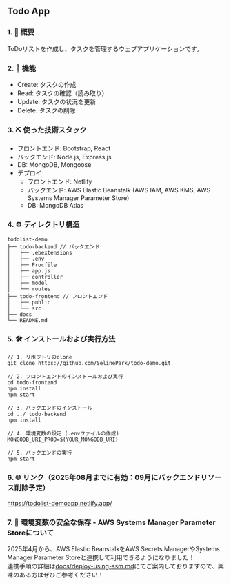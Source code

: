 ## Todo App
### 1. 📌 概要
ToDoリストを作成し、タスクを管理するウェブアプリケーションです。
### 2. 🚀 機能
- Create: タスクの作成
- Read: タスクの確認（読み取り）
- Update: タスクの状況を更新
- Delete: タスクの削除
### 3. ⛏️ 使った技術スタック
- フロントエンド: Bootstrap, React
- バックエンド: Node.js, Express.js
- DB: MongoDB, Mongoose
- デプロイ
  - フロントエンド: Netlify
  - バックエンド: AWS Elastic Beanstalk (AWS IAM, AWS KMS, AWS Systems Manager Parameter Store)
  - DB: MongoDB Atlas
### 4. ⚙️ ディレクトリ構造
```
todolist-demo
├── todo-backend // バックエンド
│   ├── .ebextensions
│   ├── .env
│   ├── Procfile
│   ├── app.js
│   ├── controller
│   ├── model
│   └── routes
├── todo-frontend // フロントエンド
│   ├── public
│   └── src
├── docs
└── README.md
```
### 5. 🛠️ インストールおよび実行方法
```
// 1. リポジトリのclone
git clone https://github.com/SelinePark/todo-demo.git

// 2. フロントエンドのインストールおよび実行
cd todo-frontend
npm install
npm start

// 3. バックエンドのインストール
cd ../ todo-backend
npm install

// 4. 環境変数の設定 (.envファイルの作成)
MONGODB_URI_PROD=${YOUR_MONGODB_URI}

// 5. バックエンドの実行
npm start
```
### 6. 🌐 リンク（2025年08月までに有効：09月にバックエンドリソース削除予定）
https://todolist-demoapp.netlify.app/

### 7. 🔐 環境変数の安全な保存 - AWS Systems Manager Parameter Storeについて

2025年4月から、AWS Elastic BeanstalkをAWS Secrets ManagerやSystems Manager Parameter Storeと連携して利用できるようになりました！  
連携手順の詳細は[docs/deploy-using-ssm.md](https://github.com/SelinePark/todo-demo/blob/main/docs/deploy-using-ssm.md)にてご案内しておりますので、興味のある方はぜひご参考ください！
